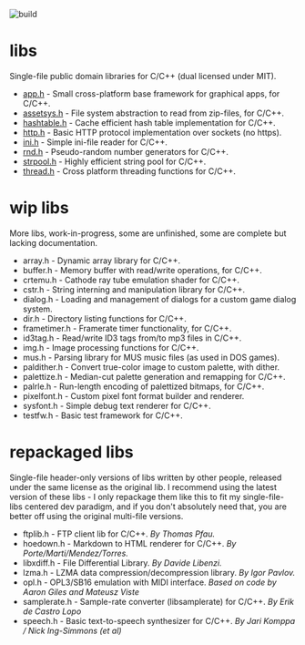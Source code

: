 ![build](https://github.com/mattiasgustavsson/libs/workflows/build/badge.svg)

# libs
Single-file public domain libraries for C/C++ (dual licensed under MIT).

* [app.h](docs/app.md) - Small cross-platform base framework for graphical apps, for C/C++.
* [assetsys.h](docs/assetsys.md) - File system abstraction to read from zip-files, for C/C++.
* [hashtable.h](docs/hashtable.md) - Cache efficient hash table implementation for C/C++.
* [http.h](docs/http.md) - Basic HTTP protocol implementation over sockets (no https).
* [ini.h](docs/ini.md) - Simple ini-file reader for C/C++.
* [rnd.h](docs/rnd.md) - Pseudo-random number generators for C/C++.
* [strpool.h](docs/strpool.md) - Highly efficient string pool for C/C++.
* [thread.h](docs/thread.md) - Cross platform threading functions for C/C++.


# wip libs
More libs, work-in-progress, some are unfinished, some are complete but lacking documentation.

* array.h - Dynamic array library for C/C++.
* buffer.h - Memory buffer with read/write operations, for C/C++.
* crtemu.h - Cathode ray tube emulation shader for C/C++.
* cstr.h - String interning and manipulation library for C/C++.
* dialog.h - Loading and management of dialogs for a custom game dialog system.
* dir.h - Directory listing functions for C/C++.
* frametimer.h - Framerate timer functionality, for C/C++.
* id3tag.h - Read/write ID3 tags from/to mp3 files in C/C++.
* img.h - Image processing functions for C/C++.
* mus.h - Parsing library for MUS music files (as used in DOS games).
* paldither.h - Convert true-color image to custom palette, with dither.
* palettize.h - Median-cut palette generation and remapping for C/C++.
* palrle.h - Run-length encoding of palettized bitmaps, for C/C++.
* pixelfont.h - Custom pixel font format builder and renderer.
* sysfont.h - Simple debug text renderer for C/C++.
* testfw.h - Basic test framework for C/C++.


# repackaged libs
Single-file header-only versions of libs written by other people, released under the same license as the original lib.
I recommend using the latest version of these libs - I only repackage them like this to fit my single-file-libs centered
dev paradigm, and if you don't absolutely need that, you are better off using the original multi-file versions.

* ftplib.h - FTP client lib for C/C++. *By Thomas Pfau.*
* hoedown.h - Markdown to HTML renderer for C/C++. *By Porte/Marti/Mendez/Torres.*
* libxdiff.h - File Differential Library. *By Davide Libenzi.*
* lzma.h - LZMA data compression/decompression library. *By Igor Pavlov.*
* opl.h - OPL3/SB16 emulation with MIDI interface. *Based on code by Aaron Giles and Mateusz Viste* 
* samplerate.h - Sample-rate converter (libsamplerate) for C/C++. *By Erik de Castro Lopo*
* speech.h - Basic text-to-speech synthesizer for C/C++. *By Jari Komppa / Nick Ing-Simmons (et al)*
